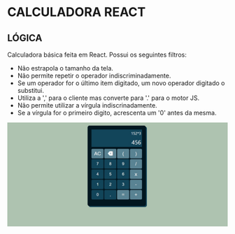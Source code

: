 # CALCULADORA REACT

## LÓGICA

Calculadora básica feita em React. Possui os seguintes filtros:

- Não estrapola o tamanho da tela.
- Não permite repetir o operador indiscriminadamente.
- Se um operador for o último item digitado, um novo operador digitado o substitui.
- Utiliza a ',' para o cliente mas converte para '.' para o motor JS.
- Não permite utilizar a vírgula indiscrinadamente.
- Se a vírgula for o primeiro digito, acrescenta um '0' antes da mesma.

![image](./src/calculadora-react.jpg)
